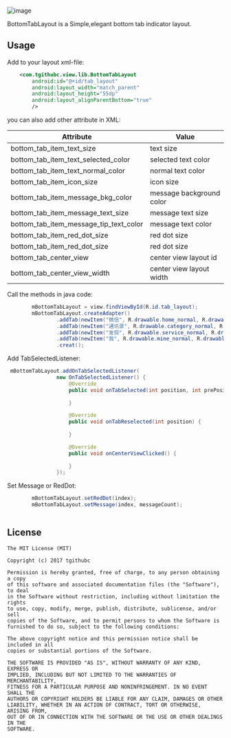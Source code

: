 ![image](https://github.com/tgithubc/BottomTabLayout/tree/master/splash/1.jpg)

BottomTabLayout is a Simple,elegant bottom tab indicator layout.

## Usage
Add to your layout xml-file:

```xml
    <com.tgithubc.view.lib.BottomTabLayout
        android:id="@+id/tab_layout"
        android:layout_width="match_parent"
        android:layout_height="55dp"
        android:layout_alignParentBottom="true"
        />
```
you can also add other attribute in XML:


Attribute | Value
------------ | -------------
bottom_tab_item_text_size | text size
bottom_tab_item_text_selected_color | selected text color
bottom_tab_item_text_normal_color | normal text color
bottom_tab_item_icon_size | icon size
bottom_tab_item_message_bkg_color | message background color
bottom_tab_item_message_text_size | message text size
bottom_tab_item_message_tip_text_color | message text color
bottom_tab_item_red_dot_size | red dot size
bottom_tab_item_red_dot_size | red dot size
bottom_tab_center_view | center view layout id
bottom_tab_center_view_width | center view layout width



Call the methods in java code:
```java
        mBottomTabLayout = view.findViewById(R.id.tab_layout);
        mBottomTabLayout.createAdapter()
                .addTab(newItem("微信", R.drawable.home_normal, R.drawable.home_selected))
                .addTab(newItem("通讯录", R.drawable.category_normal, R.drawable.category_selected))
                .addTab(newItem("发现", R.drawable.service_normal, R.drawable.service_selected))
                .addTab(newItem("我", R.drawable.mine_normal, R.drawable.mine_selected))
                .creat();
```

Add TabSelectedListener:
```java
 mBottomTabLayout.addOnTabSelectedListener(
                new OnTabSelectedListener() {
                    @Override
                    public void onTabSelected(int position, int prePosition) {
                    
                    }

                    @Override
                    public void onTabReselected(int position) {
                    
                    }

                    @Override
                    public void onCenterViewClicked() {
                    
                    }
                });
```

Set Message or RedDot:
```java
        mBottomTabLayout.setRedDot(index);
        mBottomTabLayout.setMessage(index, messageCount);
       
```


## License

    The MIT License (MIT)

    Copyright (c) 2017 tgithubc

    Permission is hereby granted, free of charge, to any person obtaining a copy
    of this software and associated documentation files (the "Software"), to deal
    in the Software without restriction, including without limitation the rights
    to use, copy, modify, merge, publish, distribute, sublicense, and/or sell
    copies of the Software, and to permit persons to whom the Software is
    furnished to do so, subject to the following conditions:

    The above copyright notice and this permission notice shall be included in all
    copies or substantial portions of the Software.

    THE SOFTWARE IS PROVIDED "AS IS", WITHOUT WARRANTY OF ANY KIND, EXPRESS OR
    IMPLIED, INCLUDING BUT NOT LIMITED TO THE WARRANTIES OF MERCHANTABILITY,
    FITNESS FOR A PARTICULAR PURPOSE AND NONINFRINGEMENT. IN NO EVENT SHALL THE
    AUTHORS OR COPYRIGHT HOLDERS BE LIABLE FOR ANY CLAIM, DAMAGES OR OTHER
    LIABILITY, WHETHER IN AN ACTION OF CONTRACT, TORT OR OTHERWISE, ARISING FROM,
    OUT OF OR IN CONNECTION WITH THE SOFTWARE OR THE USE OR OTHER DEALINGS IN THE
    SOFTWARE.
